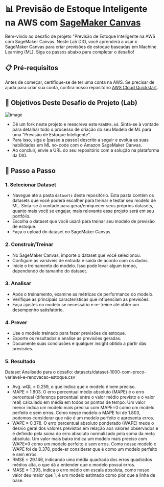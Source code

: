 # 📊 Previsão de Estoque Inteligente na AWS com [SageMaker Canvas](https://aws.amazon.com/pt/sagemaker/canvas/)

Bem-vindo ao desafio de projeto "Previsão de Estoque Inteligente na AWS com SageMaker Canvas. Neste Lab DIO, você aprenderá a usar o SageMaker Canvas para criar previsões de estoque baseadas em Machine Learning (ML). Siga os passos abaixo para completar o desafio!

## 📋 Pré-requisitos

Antes de começar, certifique-se de ter uma conta na AWS. Se precisar de ajuda para criar sua conta, confira nosso repositório [AWS Cloud Quickstart](https://github.com/digitalinnovationone/aws-cloud-quickstart).


## 🎯 Objetivos Deste Desafio de Projeto (Lab)

![image](https://github.com/digitalinnovationone/lab-aws-sagemaker-canvas-estoque/assets/730492/72f5c21f-5562-491e-aa42-2885a3184650)

- Dê um fork neste projeto e reescreva este `README.md`. Sinta-se à vontade para detalhar todo o processo de criação do seu Modelo de ML para uma "Previsão de Estoque Inteligente".
- Para isso, siga o [passo a passo] descrito a seguir e evolua as suas habilidades em ML no-code com o Amazon SageMaker Canvas.
- Ao concluir, envie a URL do seu repositório com a solução na plataforma da DIO.


## 🚀 Passo a Passo

### 1. Selecionar Dataset

-   Navegue até a pasta `datasets` deste repositório. Esta pasta contém os datasets que você poderá escolher para treinar e testar seu modelo de ML. Sinta-se à vontade para gerar/enriquecer seus próprios datasets, quanto mais você se engajar, mais relevante esse projeto será em seu portfólio.
-   Escolha o dataset que você usará para treinar seu modelo de previsão de estoque.
-   Faça o upload do dataset no SageMaker Canvas.

### 2. Construir/Treinar

-   No SageMaker Canvas, importe o dataset que você selecionou.
-   Configure as variáveis de entrada e saída de acordo com os dados.
-   Inicie o treinamento do modelo. Isso pode levar algum tempo, dependendo do tamanho do dataset.

### 3. Analisar

-   Após o treinamento, examine as métricas de performance do modelo.
-   Verifique as principais características que influenciam as previsões.
-   Faça ajustes no modelo se necessário e re-treine até obter um desempenho satisfatório.

### 4. Prever

-   Use o modelo treinado para fazer previsões de estoque.
-   Exporte os resultados e analise as previsões geradas.
-   Documente suas conclusões e qualquer insight obtido a partir das previsões.

### 5. Resultado
Dataset Analisado para o desafio: datasets/dataset-1000-com-preco-variavel-e-renovacao-estoque.csv
-   Avg. wQL = 0.259, o que indica que o modelo é bem preciso.
-   MAPE = 1.803. O erro percentual médio absoluto (MAPE) é o erro percentual (diferença percentual entre o valor médio previsto e o valor real) calculado em média em todos os pontos de tempo. Um valor menor indica um modelo mais preciso com MAPE=0 como um modelo perfeito e sem erros. Como nesse modelo o MAPE foi de 1.803, podemos considerar que não é um modelo perfeito e apresenta erros.
-   WAPE = 0.378. O erro percentual absoluto ponderado (WAPE) mede o desvio geral dos valores previstos em relação aos valores observados e é definido pela soma do erro absoluto normalizado pela soma da meta absoluta. Um valor mais baixo indica um modelo mais preciso com WAPE=0 como um modelo perfeito e sem erros. Como nesse modelo o WAPE foi de 0.378, pode-er considerar que é como um modelo perfeito e sem erros.
-   RMSE = 29.146, indicando uma média quadrada dos erros quadrados médios alta, o que dá a entender que o modelo possui erros.
-   MASE = 1.393, indica o erro médio em escala absoluta, como nosso valor deu maior que 1, é um modelo estimado como pior que a linha de base.

  

